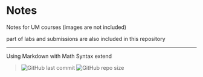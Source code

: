 # Notes
Notes  for UM courses (images are not included)

part of labs and submissions are also included in this repository 

****

Using Markdown with Math Syntax extend

>  ![GitHub last commit][commit] ![GitHub repo size][size]

[commit]: https://img.shields.io/github/last-commit/sirmegamu/Notes?logo=github
[size]:https://img.shields.io/github/repo-size/sirmegamu/notes
